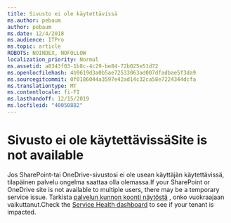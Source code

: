 ```yaml
---
title: Sivusto ei ole käytettävissä
ms.author: pebaum
author: pebaum
ms.date: 12/4/2018
ms.audience: ITPro
ms.topic: article
ROBOTS: NOINDEX, NOFOLLOW
localization_priority: Normal
ms.assetid: a8343f03-1b8c-4c29-be84-72b025e51d72
ms.openlocfilehash: 4b9619d3a0b5ae72533063ad007dfadbae5f3da9
ms.sourcegitcommit: 0f0186044a3597e42ad14c32ca58e7224344dcfa
ms.translationtype: MT
ms.contentlocale: fi-FI
ms.lasthandoff: 12/15/2019
ms.locfileid: "40050882"
---
```

# <a name="site-is-not-available"></a><span data-ttu-id="ddb63-102">Sivusto ei ole käytettävissä</span><span class="sxs-lookup"><span data-stu-id="ddb63-102">Site is not available</span></span>

<span data-ttu-id="ddb63-103">Jos SharePoint-tai OneDrive-sivustosi ei ole usean käyttäjän käytettävissä, tilapäinen palvelu ongelma saattaa olla olemassa.</span><span class="sxs-lookup"><span data-stu-id="ddb63-103">If your SharePoint or OneDrive site is not available to multiple users, there may be a temporary service issue.</span></span> <span data-ttu-id="ddb63-104">Tarkista [palvelun kunnon koonti näytöstä](https://admin.microsoft.com/AdminPortal/Home#/servicehealth) , onko vuokraajaan vaikuttanut.</span><span class="sxs-lookup"><span data-stu-id="ddb63-104">Check the [Service Health dashboard](https://admin.microsoft.com/AdminPortal/Home#/servicehealth) to see if your tenant is impacted.</span></span> 
  

